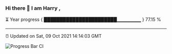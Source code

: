 ### Hi there 👋 I am Harry , 

⏳ Year progress { ███████████████████████▁▁▁▁▁▁▁ } 77.15 %

---

⏰ Updated on Sat, 09 Oct 2021 14:14:03 GMT

![Progress Bar CI](https://github.com/duykhang68/duykhang68/workflows/Progress%20Bar%20CI/badge.svg)
